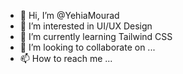 - 👋 Hi, I’m @YehiaMourad
- 👀 I’m interested in UI/UX Design 
- 🌱 I’m currently learning Tailwind CSS
- 💞️ I’m looking to collaborate on ...
- 📫 How to reach me ...

<!---
YehiaMourad/YehiaMourad is a ✨ special ✨ repository because its `README.md` (this file) appears on your GitHub profile.
You can click the Preview link to take a look at your changes.
--->
